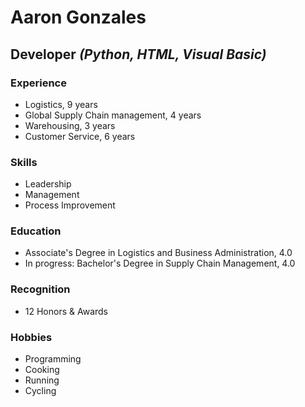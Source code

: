 # Aaron Gonzales
## Developer *(Python, HTML, Visual Basic)*

### Experience
* Logistics, 9 years
* Global Supply Chain management, 4 years
* Warehousing, 3 years
* Customer Service, 6 years

### Skills
* Leadership
* Management
* Process Improvement

### Education
* Associate's Degree in Logistics and Business Administration, 4.0
* In progress: Bachelor's Degree in Supply Chain Management, 4.0

### Recognition
* 12 Honors & Awards

### Hobbies
* Programming
* Cooking
* Running
* Cycling
